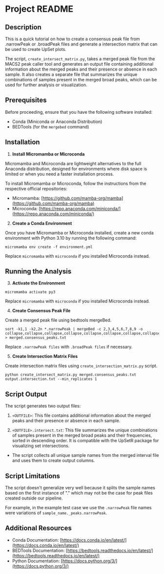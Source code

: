 # Project README

## Description

This is a quick tutorial on how to create a consensus peak file from .narrowPeak or .broadPeak files and generate a intersection matrix that can be used to create UpSet plots.

The script, `create_intersect_matrix.py`, takes a merged peak file from the MACS2 peak caller tool and generates an output file containing additional information about the merged peaks and their presence or absence in each sample. It also creates a separate file that summarizes the unique combinations of samples present in the merged broad peaks, which can be used for further analysis or visualization.

## Prerequisites

Before proceeding, ensure that you have the following software installed:

- Conda (Miniconda or Anaconda Distribution)
- BEDTools (for the `mergebed` command)

## Installation

1. **Install Micromamba or Microconda**

Micromamba and Microconda are lightweight alternatives to the full Anaconda distribution, designed for environments where disk space is limited or when you need a faster installation process.

To install Micromamba or Microconda, follow the instructions from the respective official repositories:

- Micromamba: [https://github.com/mamba-org/mamba](https://github.com/mamba-org/mamba)
- Microconda: [https://repo.anaconda.com/miniconda/](https://repo.anaconda.com/miniconda/)

2. **Create a Conda Environment**

Once you have Micromamba or Microconda installed, create a new conda environment with Python 3.10 by running the following command:

```
micromamba env create -f environment.yml
```

Replace `micromamba` with `microconda` if you installed Microconda instead.

## Running the Analysis

3. **Activate the Environment**

```
micromamba activate py3
```

Replace `micromamba` with `microconda` if you installed Microconda instead.

4. **Create Consensus Peak File**

Create a merged peak file using bedtools mergeBed.

```
sort -k1,1 -k2,2n *.narrowPeak | mergeBed -c 2,3,4,5,6,7,8,9 -o collapse,collapse,collapse,collapse,collapse,collapse,collapse,collapse > merged.consensus_peaks.txt
```

Replace `.narrowPeak files` with `.broadPeak files` if necessary.

5. **Create Intersection Matrix Files**

Create intersection matrix files using `create_intersection_matrix.py` script.

```
python create_intersect_matrix.py merged.consensus_peaks.txt output.intersection.txt --min_replicates 1
```

## Script Output

The script generates two output files:

1. `<OUTFILE>`: This file contains additional information about the merged peaks and their presence or absence in each sample.

2. `<OUTFILE>.intersect.txt`: This file summarizes the unique combinations of samples present in the merged broad peaks and their frequencies, sorted in descending order. It is compatible with the UpSetR package for visualizing set intersections.

- The script collects all unique sample names from the merged interval file and uses them to create output columns.

## Script Limitations

The script doesn't generalize very well because it splits the sample names based on the first instance of "." which may not be the case for peak files created outside our pipeline.

For example, in the example test case we use the `.narrowPeak` file names were variations of `sample_name._peaks.narrowPeak`.

## Additional Resources

- Conda Documentation: [https://docs.conda.io/en/latest/](https://docs.conda.io/en/latest/)
- BEDTools Documentation: [https://bedtools.readthedocs.io/en/latest/](https://bedtools.readthedocs.io/en/latest/)
- Python Documentation: [https://docs.python.org/3/](https://docs.python.org/3/)